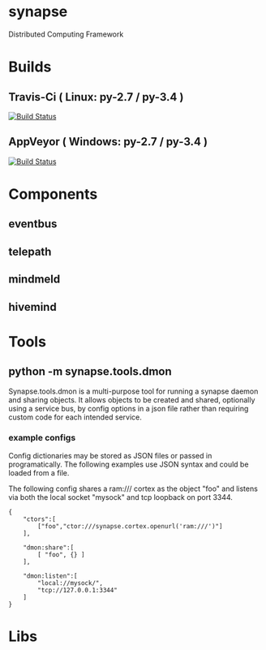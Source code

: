 # synapse
Distributed Computing Framework

# Builds

## Travis-Ci ( Linux: py-2.7 / py-3.4 )
[![Build Status](https://travis-ci.org/vivisect/synapse.svg)](https://travis-ci.org/vivisect/synapse)

## AppVeyor ( Windows: py-2.7 / py-3.4 )
[![Build Status](https://ci.appveyor.com/api/projects/status/github/vivisect/synapse?branch=master&svg=true)](https://ci.appveyor.com/project/invisig0th/synapse/)

# Components

## eventbus

## telepath

## mindmeld

## hivemind

# Tools

## python -m synapse.tools.dmon

Synapse.tools.dmon is a multi-purpose tool for running a synapse daemon and
sharing objects.  It allows objects to be created and shared, optionally using
a service bus, by config options in a json file rather than requiring custom
code for each intended service.

### example configs

Config dictionaries may be stored as JSON files or passed in programatically.
The following examples use JSON syntax and could be loaded from a file.

The following config shares a ram:/// cortex as the object "foo" and listens
via both the local socket "mysock" and tcp loopback on port 3344.

```
{
    "ctors":[
        ["foo","ctor:///synapse.cortex.openurl('ram:///')"]
    ],

    "dmon:share":[
        [ "foo", {} ]
    ],

    "dmon:listen":[
        "local://mysock/",
        "tcp://127.0.0.1:3344"
    ]
}
```

# Libs

